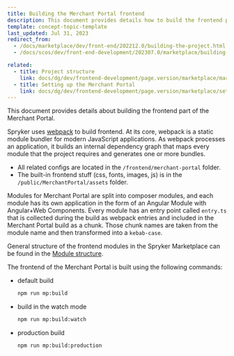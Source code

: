 ```yaml
---
title: Building the Merchant Portal frontend
description: This document provides details how to build the frontend part of the Merchant Portal.
template: concept-topic-template
last_updated: Jul 31, 2023
redirect_from:
  - /docs/marketplace/dev/front-end/202212.0/building-the-project.html
  - /docs/scos/dev/front-end-development/202307.0/marketplace/building-the-merchant-portal-frontend.html

related:
  - title: Project structure
    link: docs/dg/dev/frontend-development/page.version/marketplace/marketplace-frontend-project-and-module-structure.html
  - title: Setting up the Merchant Portal
    link: docs/dg/dev/frontend-development/page.version/marketplace/set-up-the-merchant-portal.html
---
```


This document provides details about building the frontend part of the Merchant Portal.

Spryker uses [webpack](https://webpack.js.org/guides/getting-started/) to build frontend. At its core, webpack is a static module bundler for modern JavaScript applications. As webpack processes an application, it builds an internal dependency graph that maps every module that the project requires and generates one or more bundles.
- All related configs are located in the `/frontend/merchant-portal` folder.
- The built-in frontend stuff (css, fonts, images, js) is in the `/public/MerchantPortal/assets` folder.

Modules for Merchant Portal are split into composer modules, and each module has its own application in the form of an Angular Module with Angular+Web Components.
Every module has an entry point called `entry.ts` that is collected during the build as webpack entries and included in the Merchant Portal build as a chunk.
Those chunk names are taken from the module name and then transformed into a `kebab-case`.

General structure of the frontend modules in the Spryker Marketplace can be found in the [Module structure](/docs/dg/dev/frontend-development/{{page.version}}/marketplace/marketplace-frontend-project-and-module-structure.html#module-structure).

The frontend of the Merchant Portal is built using the following commands:

- default build
    ```bash
    npm run mp:build
    ```

- build in the watch mode
    ```bash
    npm run mp:build:watch
    ```

- production build
    ```bash
    npm run mp:build:production
    ```
